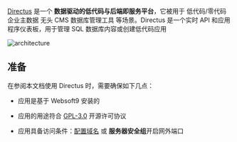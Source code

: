 [Directus](https://directus.io/) 是一个 **数据驱动的低代码与后端即服务平台**，它被用于 低代码/零代码 企业主数据 无头 CMS 数据库管理工具  等场景。Directus 是一个实时 API 和应用程序仪表板，用于管理 SQL 数据库内容或创建低代码应用




![architecture](https://libs.websoft9.com/Websoft9/DocsPicture/zh/directus/directus-arch-websoft9.svg)


## 准备

在参阅本文档使用 Directus 时，需要确保如下几点：

- 应用是基于 Websoft9 安装的

- 应用的用途符合 [GPL-3.0](https://opensource.org/licenses/GPL-3.0) 开源许可协议

- 应用具备访问条件：[配置域名](./guide/appsetdomain) 或 **服务器安全组**开启网外端口